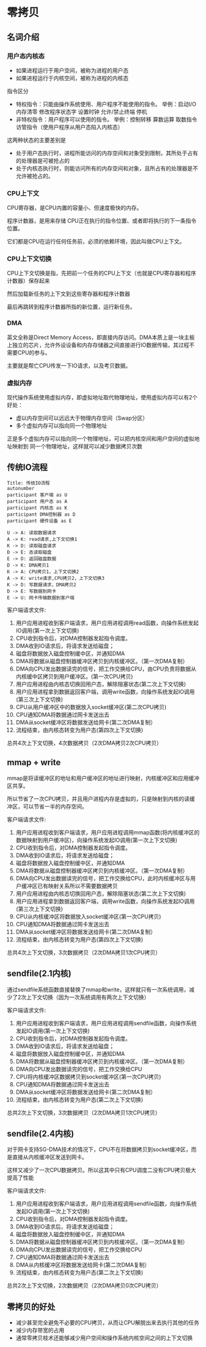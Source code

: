 # 零拷贝

## 名词介绍

### 用户态内核态

- 如果进程运行于用户空间，被称为进程的用户态
- 如果进程运行于内核空间，被称为进程的内核态

指令区分
- 特权指令：只能由操作系统使用、用户程序不能使用的指令。 举例：启动I/O 内存清零 修改程序状态字 设置时钟 允许/禁止终端 停机
- 非特权指令：用户程序可以使用的指令。 举例：控制转移 算数运算 取数指令 访管指令（使用户程序从用户态陷入内核态）

这两种状态的主要差别是
- 处于用户态执行时，进程所能访问的内存空间和对象受到限制，其所处于占有的处理器是可被抢占的
- 处于内核态执行时，则能访问所有的内存空间和对象，且所占有的处理器是不允许被抢占的。

### CPU上下文

CPU寄存器，是CPU内置的容量小、但速度极快的内存。

程序计数器，是用来存储 CPU正在执行的指令位置、或者即将执行的下一条指令位置。

它们都是CPU在运行任何任务前，必须的依赖环境，因此叫做CPU上下文。

### CPU上下文切换

CPU上下文切换是指，先把前一个任务的CPU上下文（也就是CPU寄存器和程序计数器）保存起来

然后加载新任务的上下文到这些寄存器和程序计数器

最后再跳转到程序计数器所指的新位置，运行新任务。

### DMA

英文全称是Direct Memory Access，即直接内存访问。DMA本质上是一块主板上独立的芯片，允许外设设备和内存存储器之间直接进行IO数据传输，其过程不需要CPU的参与。

主要就是帮亡CPU传发一下IO请求，以及考贝数据。

### 虚拟内存

现代操作系统使用虚拟内存，即虚拟地址取代物理地址，使用虚拟内存可以有2个好处：

- 虚以内存空间可以远远大于物理内存空间（Swap分区）
- 多个虚拟内存可以指向同一个物理地址

正是多个虚拟内存可以指向同一个物理地址，可以把内核空间和用户空间的虚拟地址映射到
同一个物理地址，这样就可以减少数据拷贝次数

## 传统IO流程

```plantuml
Title: 传统IO流程
autonumber
participant 客户端 as U
participant 用户态 as A
participant 内核态 as K    
participant DMA控制器 as D
participant 硬件设备 as E

U -> A: 读取数据请求
A -> K: read请求,上下文切换1
K -> D: 读取磁盘请求
D -> E: 态读取磁盘
E -> D: 返回磁盘数据
D -> K: DMA拷贝1
K -> A: CPU拷贝1，上下文切换2
A -> K: write请求,CPU拷贝2，上下文切换3
K -> D: 写数据请求，DMA拷贝2
D -> E: 写数据到网卡
E -> U: 网卡传输数据到客户端
```

客户端请求文件:
1. 用户应用进程收到客户端请求，用户应用进程调用read函数，向操作系统发起IO调用(第一次上下文切换)
2. CPU收到指令后，对DMA控制器发起指令调度。
3. DMA收到IO请求后，将请求发送给磁盘；
4. 磁盘将数据放入磁盘控制缓中区，并通知DMA 
5. DMA将数据从磁盘控制器缓冲区拷贝到内核缓冲区。（第一次DMA复制）
6. DMA向CPU发出数据读完的信号，把工作交换给CPU，由CPU负贵将数据从内核缓中区拷贝到用户缓冲区。(第一次CPU拷贝)
7. 用户应用进程由内核态切换回用户态，解除阻塞状态(第二次上下文切换)
8. 用户应用进程拿到数据返回客户端，调用write函数，向操作系统发起IO调用(第三次上下文切换)
9. CPU从用户缓冲区中的数据放入socket缓冲区(第二次CPU拷贝)
10. CPU通知DMA将数据通过网卡发送出去
11. DMA从socket缓冲区将数据发送给网卡(第二次DMA复制）
12. 流程结束，由内核态转变为用户态(第四次上下文切换)

总共4次上下文切换，4次数据拷贝（2次DMA拷贝2次CPU拷贝）

## mmap + write

mmap是将读缓冲区的地址和用户缓冲区的地址进行映射，内核缓冲区和应用缓冲区共享。

所以节省了一次CPU拷贝，并且用户进程内存是虚拟的，只是映射到内核的读缓冲区，可以节省一半的内存空间。

客户端请求文件:
1. 用户应用进程收到客户端请求，用户应用进程调用mmap函数(将内核缓冲区的数据映射到用户缓冲区)，向操作系统发起IO调用(第一次上下文切换)
2. CPU收到指令后，对DMA控制器发起指令调度。
3. DMA收到IO请求后，将请求发送给磁盘；
4. 磁盘将数据放入磁盘控制缓中区，并通知DMA
5. DMA将数据从磁盘控制器缓冲区拷贝到内核缓冲区。（第一次DMA复制）
6. DMA向CPU发出数据读完的信号，把工作交换给CPU，此时内核缓冲区与用户缓冲区已有映射关系所以不需要数据拷贝
7. 用户应用进程由内核态切换回用户态，解除阻塞状态(第二次上下文切换)
8. 用户应用进程拿到数据返回客户端，调用write函数，向操作系统发起IO调用(第三次上下文切换)
9. CPU从内核缓冲区将数据放入socket缓冲区(第一次CPU拷贝)
10. CPU通知DMA将数据通过网卡发送出去
11. DMA从socket缓冲区将数据发送给网卡(第二次DMA复制）
12. 流程结束，由内核态转变为用户态(第四次上下文切换)

总共4次上下文切换，3次数据拷贝（2次DMA拷贝1次CPU拷贝）

## sendfile(2.1内核)

通过sendfile系统函数直接替换了mmap和write，这样就只有一次系统调用，减少了2次上下文切换（因为一次系统调用有两次上下文切换）

客户端请求文件:
1. 用户应用进程收到客户端请求，用户应用进程调用sendfile函数，向操作系统发起IO调用(第一次上下文切换)
2. CPU收到指令后，对DMA控制器发起指令调度。
3. DMA收到IO请求后，将请求发送给磁盘；
4. 磁盘将数据放入磁盘控制缓中区，并通知DMA
5. DMA将数据从磁盘控制器缓冲区拷贝到内核缓冲区。（第一次DMA复制）
6. DMA向CPU发出数据读完的信号，把工作交换给CPU
7. CPU将内核缓冲区数据拷贝到socket缓冲区(第一次CPU拷贝)
8. CPU通知DMA将数据通过网卡发送出去
9. DMA从socket缓冲区将数据发送给网卡(第二次DMA复制）
10. 流程结束，由内核态转变为用户态(第二次上下文切换)

总共2次上下文切换，3次数据拷贝（2次DMA拷贝1次CPU拷贝）

## sendfile(2.4内核)

对于网卡支持SG-DMA技术的情况下，CPU不在将数据拷贝到socket缓冲区，而是直接从内核缓冲区发送到网卡。

这样又减少了一次CPU数据拷贝。所以这其中只有CPU调度二没有CPU拷贝极大提高了性能

客户端请求文件:
1. 用户应用进程收到客户端请求，用户应用进程调用sendfile函数，向操作系统发起IO调用(第一次上下文切换)
2. CPU收到指令后，对DMA控制器发起指令调度。
3. DMA收到IO请求后，将请求发送给磁盘；
4. 磁盘将数据放入磁盘控制缓中区，并通知DMA
5. DMA将数据从磁盘控制器缓冲区拷贝到内核缓冲区。（第一次DMA复制）
6. DMA向CPU发出数据读完的信号，把工作交换给CPU
7. CPU通知DMA将数据通过网卡发送出去
8. DMA从内核缓冲区将数据发送给网卡(第二次DMA复制）
9. 流程结束，由内核态转变为用户态(第二次上下文切换)

总共2次上下文切换，2次数据拷贝（2次DMA拷贝0次CPU拷贝）

## 零拷贝的好处

- 减少甚至完全避免不必要的CPU拷贝，从而让CPU解脱出来去执行其他的任务
- 减少内存带宽的占用
- 通常零拷贝枝术还能够减少用户空间和操作系统内核空间之间的上下文切换

